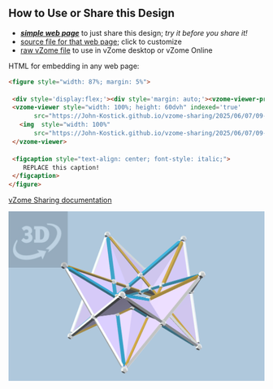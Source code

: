 
## How to Use or Share this Design

 - [***simple web page***](<https://John-Kostick.github.io/vzome-sharing/2025/06/07/09-44-48-Pentagonal-Stephanoid-Study/>) to just share this design; *try it before you share it!*
 - [source file for that web page](<https://github.com/John-Kostick/vzome-sharing/edit/main/2025/06/07/09-44-48-Pentagonal-Stephanoid-Study/index.md>); click to customize
 - [raw vZome file](<https://raw.githubusercontent.com/John-Kostick/vzome-sharing/main/2025/06/07/09-44-48-Pentagonal-Stephanoid-Study/Pentagonal-Stephanoid-Study.vZome>) to use in vZome desktop or vZome Online
 
 HTML for embedding in any web page:
 ```html
<figure style="width: 87%; margin: 5%">
  
  <div style='display:flex;'><div style='margin: auto;'><vzome-viewer-previous label='prev step'></vzome-viewer-previous><vzome-viewer-next label='next step'></vzome-viewer-next></div></div>
  <vzome-viewer style="width: 100%; height: 60dvh" indexed='true'
        src="https://John-Kostick.github.io/vzome-sharing/2025/06/07/09-44-48-Pentagonal-Stephanoid-Study/Pentagonal-Stephanoid-Study.vZome" >
    <img  style="width: 100%"
        src="https://John-Kostick.github.io/vzome-sharing/2025/06/07/09-44-48-Pentagonal-Stephanoid-Study/Pentagonal-Stephanoid-Study.png" >
  </vzome-viewer>

  <figcaption style="text-align: center; font-style: italic;">
     REPLACE this caption!
  </figcaption>
</figure>

 ```

[vZome Sharing documentation](https://vzome.github.io/vzome/sharing.html#how-it-works)

![Image](<Pentagonal-Stephanoid-Study.png>)

